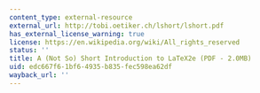 ```yaml
---
content_type: external-resource
external_url: http://tobi.oetiker.ch/lshort/lshort.pdf
has_external_license_warning: true
license: https://en.wikipedia.org/wiki/All_rights_reserved
status: ''
title: A (Not So) Short Introduction to LaTeX2e (PDF - 2.0MB)
uid: edc667f6-1bf6-4935-b835-fec598ea62df
wayback_url: ''
---
```

